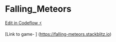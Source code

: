# Falling_Meteors

[Edit in Codeflow ⚡️](https://stackblitz.com/~/github.com/Samuel21044/Falling_Meteors)

[Link to game- ] (https://falling-meteors.stackblitz.io)
